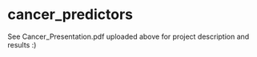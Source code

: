 # cancer_predictors

See Cancer_Presentation.pdf uploaded above for project description and results :)
